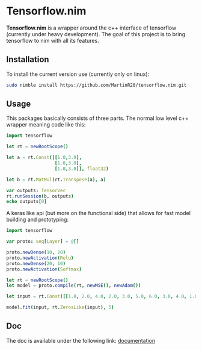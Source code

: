# Tensorflow.nim

**Tensorflow.nim** is a wrapper around the c++ interface of tensorflow (currently under heavy development). The goal of this project is to bring tensorflow to nim with all its features.

## Installation

To install the current version use (currently only on linux):

```sh
sudo nimble install https://github.com/MartinR20/tensorflow.nim.git
```

## Usage

This packages basically consists of three parts. The normal low level c++ wrapper meaning code like this:

```nim
import tensorflow

let rt = newRootScope()

let a = rt.Const([[1.0,3.0],
                  [1.0,3.0],
                  [1.0,3.0]], float32)

let b = rt.MatMul(rt.Transpose(a), a)

var outputs: TensorVec 
rt.runSession(b, outputs)
echo outputs[0]
```

A keras like api (but more on the functional side) that allows for fast model building and prototyping:

```nim
import tensorflow

var proto: seq[Layer] = @[]

proto.newDense(10, 20)
proto.newActivation(Relu)
proto.newDense(20, 10)
proto.newActivation(Softmax)

let rt = newRootScope()
let model = proto.compile(rt, newMSE(), newAdam())

let input = rt.Const([[1.0, 2.0, 4.0, 2.0, 3.0, 5.0, 6.0, 3.0, 4.0, 1.0]], float32)

model.fit(input, rt.ZerosLike(input), 5)
```

## Doc
The doc is available under the following link: [documentation](https://martinr20.github.io/tensorflow.nim/tensorflow.html)
